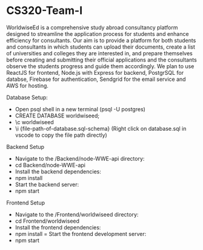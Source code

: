 # CS320-Team-I
WorldwiseEd is a comprehensive study abroad consultancy platform designed to streamline the application process for students and enhance efficiency for consultants. Our aim is to provide a platform for both students and consultants in which students can upload their documents, create a list of universities and colleges they are interested in, and prepare themselves before creating and submitting their official applications and the consultants observe the students progress and guide them accordingly.
We plan to use ReactJS for frontend, Node.js with Express for backend, PostgrSQL for databse, Firebase for authentication, Sendgrid for the email service and AWS for hosting.

Database Setup:
- Open psql shell in a new terminal (psql -U postgres)
- CREATE DATABASE worldwiseed;
- \c worldwiseed
- \i {file-path-of-database.sql-schema} (Right click on database.sql in vscode to copy the file path directly)


Backend Setup
- Navigate to the /Backend/node-WWE-api directory:
- cd Backend/node-WWE-api
- Install the backend dependencies:
- npm install
- Start the backend server:
- npm start

Frontend Setup
- Navigate to the /Frontend/worldwiseed directory:
- cd Frontend/worldwiseed
- Install the frontend dependencies:
- npm install
= Start the frontend development server:
- npm start
